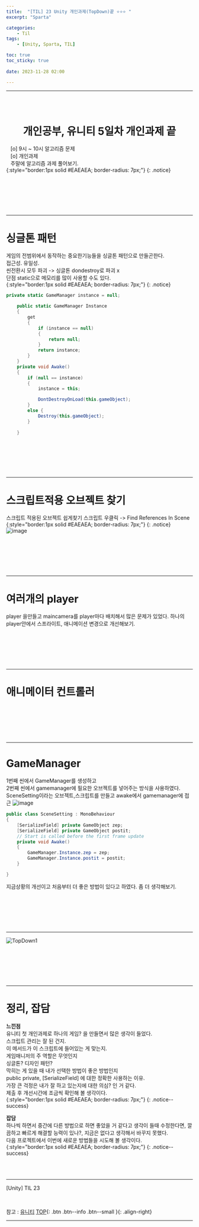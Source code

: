 ```yaml
---
title:  "[TIL] 23 Unity 개인과제(TopDown)끝 ⭐⭐⭐ "
excerpt: "Sparta"

categories:
    - Til
tags:
    - [Unity, Sparta, TIL]

toc: true
toc_sticky: true
 
date: 2023-11-28 02:00

---
```

- - -


<BR><BR>



<center><H1>  개인공부, 유니티 5일차 개인과제 끝 </H1></center>

&nbsp;&nbsp; [o] 9시 ~ 10시 알고리즘 문제      
&nbsp;&nbsp; [o] 개인과제   
&nbsp;&nbsp; 주말에 알고리즘 과제 풀어보기.  
{:style="border:1px solid #EAEAEA; border-radius: 7px;"}
{: .notice}  

<br><br><br><br><br>
- - - 

# 싱글톤 패턴
게임의 전범위에서 동작하는 중요한기능들을 싱글톤 패턴으로 만들곤한다.  
접근성. 유일성.   
씬전환시 모두 파괴 -> 싱글톤 dondestroy로 파괴 x  
단점 static으로 메모리를 많이 사용할 수도 있다.  
{:style="border:1px solid #EAEAEA; border-radius: 7px;"}
{: .notice}
<div class="notice--primary" markdown="1"> 

```c#
private static GameManager instance = null;

    public static GameManager Instance
    {
        get 
        {
            if (instance == null)
            {
                return null;
            }
            return instance;
        }
    }
    private void Awake()
    {
        if (null == instance)
        {
            instance = this;

            DontDestroyOnLoad(this.gameObject);
        }
        else { 
            Destroy(this.gameObject);
        }
        
    }
```
</div>

<br><br><br><br><br>
- - - 

# 스크립트적용 오브젝트 찾기
스크립트 적용된 오브젝트 쉽게찾기
스크립트 우클릭 -> Find References In Scene
{:style="border:1px solid #EAEAEA; border-radius: 7px;"}
{: .notice}
![image](https://github.com/levell1/levell1.github.io/assets/96651722/b7503f09-2582-4842-9210-223f98f89b38)

<br><br><br><br><br>
- - - 
    
# 여러개의 player
player 을만들고 maincamera를 player마다 배치해서 많은 문제가 있었다.
하나의 player안에서 스프라이트, 애니메이션 변경으로 개선해보기.

<br><br><br><br><br>
- - - 

# 애니메이터 컨트롤러 

<br><br><br><br><br>
- - - 

# GameManager 
1번째 씬에서 GameManager를 생성하고  
2번째 씬에서 gamemanager에 필요한 오브젝트를 넣어주는 방식을 사용하였다.  
SceneSetting이라는 오브젝트,스크립트를 만들고 awake에서 gamemanager에 접근
![image](https://github.com/levell1/levell1.github.io/assets/96651722/f769c403-1106-4678-9fcb-890aae481220)
<div class="notice--primary" markdown="1"> 

```c#
public class SceneSetting : MonoBehaviour
{
    [SerializeField] private GameObject zep;
    [SerializeField] private GameObject postit;
    // Start is called before the first frame update
    private void Awake()
    {
        GameManager.Instance.zep = zep;
        GameManager.Instance.postit = postit;
    }

}
```
</div>
지금상황의 개선이고 처음부터 더 좋은 방법이 있다고 하였다. 좀 더 생각해보기.

<br><br><br><br><br>
- - - 

![TopDown1](https://github.com/levell1/levell1.github.io/assets/96651722/1fc33cba-8373-4509-a8bf-7ad31907ffaf)


<br><br><br><br><br>
- - - 

# 정리, 잡담

**느낀점**  
유니티 첫 개인과제로 하나의 게임? 을 만들면서 많은 생각이 들었다.  
스크립트 관리는 잘 된 건지.  
이 메서드가 이 스크립트에 들어있는 게 맞는지.  
게임매니저의 주 역할은 무엇인지  
싱글톤? 디자인 패턴?  
막히는 게 있을 때 내가 선택한 방법이 좋은 방법인지  
public private, [SerializeField] 에 대한 정확한 사용하는 이유.  
가장 큰 걱정은 내가 잘 하고 있는지에 대한 의심? 인 거 같다.  
제출 후 개선시간에 조금씩 확인해 볼 생각이다.  
{:style="border:1px solid #EAEAEA; border-radius: 7px;"}
{: .notice--success}

**잡담**  
하나씩 하면서 중간에 다른 방법으로 하면 좋았을 거 같다고 생각이 들때
수정한다면, 깔끔하고 빠르게 해결할 능력이 있나?, 지금은 없다고 생각해서 바꾸지 못했다.   
다음 프로젝트에서 이번에 새로운 방법들을 시도해 볼 생각이다.  
{:style="border:1px solid #EAEAEA; border-radius: 7px;"}
{: .notice--success}


<br><br>
- - - 

[Unity] TIL 23

<br>

참고 : [유니티](https://docs.unity3d.com/kr/)
[TOP](#){: .btn .btn--info .btn--small }{: .align-right}
<br>
- - -

